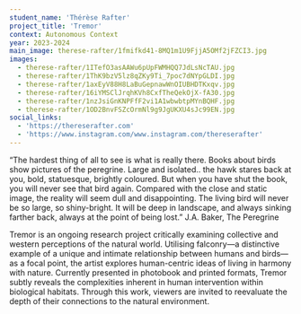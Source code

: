 ```yaml
---
student_name: 'Thérèse Rafter'
project_title: 'Tremor'
context: Autonomous Context
year: 2023-2024
main_image: therese-rafter/1fmifkd41-8MQ1m1U9FjjA5OMf2jFZCI3.jpg
images:
  - therese-rafter/1ITefO3asAAWu6pUpFWMHQQ7JdLsNcTAU.jpg
  - therese-rafter/1ThK9bzV5lz8qZKy9Ti_7poc7dNYpGLDI.jpg
  - therese-rafter/1axEyV88H8LaBuGepnawWnOIUBHDTKxqv.jpg
  - therese-rafter/16iYMSClJrqhKVh8CxfTheQekOjX-fA30.jpg
  - therese-rafter/1nzJsiGnKNPFfF2vi1A1wbwbtpMYnBQHF.jpg
  - therese-rafter/1OD2BnvFSZcOrmNl9g9JgUKXU4sJc99EN.jpg
social_links:
  - 'https://thereserafter.com'
  - 'https://www.instagram.com/www.instagram.com/thereserafter'
---
```


“The hardest thing of all to see is what is really there. Books about birds show pictures of the peregrine. Large and isolated.. the hawk stares back at you, bold, statuesque, brightly coloured. But when you have shut the book, you will never see that bird again. Compared with the close and static image, the reality will seem dull and disappointing. The living bird will never be so large, so shiny-bright. It will be deep in landscape, and always sinking farther back, always at the point of being lost.” J.A. Baker, The Peregrine

Tremor is an ongoing research project critically examining collective and western perceptions of the natural world. Utilising falconry—a distinctive example of a unique and intimate relationship between humans and birds—as a focal point, the artist explores human-centric ideas of living in harmony with nature. Currently presented in photobook and printed formats, Tremor subtly reveals the complexities inherent in human intervention within biological habitats. Through this work, viewers are invited to reevaluate the depth of their connections to the natural environment.
